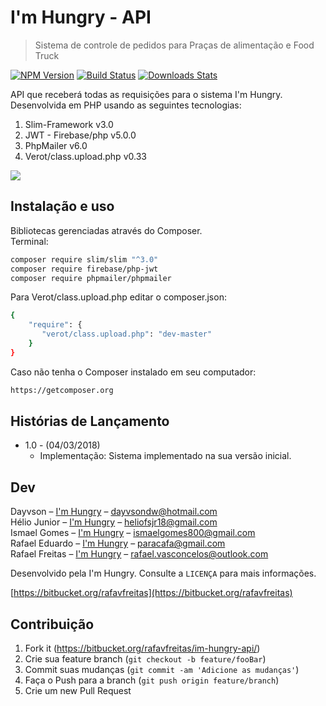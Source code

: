 # I'm Hungry - API
> Sistema de controle de pedidos para Praças de alimentação e Food Truck

[![NPM Version][npm-image]][npm-url]
[![Build Status][travis-image]][travis-url]
[![Downloads Stats][npm-downloads]][npm-url]

API que receberá todas as requisições para o sistema I'm Hungry.
Desenvolvida em PHP usando as seguintes tecnologias:<br/> 

1. Slim-Framework v3.0
2. JWT - Firebase/php v5.0.0
3. PhpMailer v6.0
4. Verot/class.upload.php v0.33

![](header.png)

## Instalação e uso

Bibliotecas gerenciadas através do Composer.<br/>
Terminal:

```sh
composer require slim/slim "^3.0"
composer require firebase/php-jwt
composer require phpmailer/phpmailer
```

Para Verot/class.upload.php editar o composer.json:

```sh
{
    "require": {
       "verot/class.upload.php": "dev-master"
    }
}
```

Caso não tenha o Composer instalado em seu computador:

```sh
https://getcomposer.org
```

## Histórias de Lançamento

* 1.0 - (04/03/2018)
    * Implementação: Sistema implementado na sua versão inicial.


## Dev

Dayvson – [I'm Hungry](https://www.site.com/dayvson) – dayvsondw@hotmail.com <br/>
Hélio Junior – [I'm Hungry](https://www.site.com/helio) –  heliofsjr18@gmail.com <br/>
Ismael Gomes – [I'm Hungry](https://www.site.com/jobs) – ismaelgomes800@gmail.com <br/>
Rafael Eduardo – [I'm Hungry](https://www.site.com/rafael) – paracafa@gmail.com <br/>
Rafael Freitas – [I'm Hungry](https://www.site.com/rafael) – rafael.vasconcelos@outlook.com <br/>

Desenvolvido pela I'm Hungry. Consulte a ``LICENÇA`` para mais informações.

[https://bitbucket.org/rafavfreitas](https://bitbucket.org/rafavfreitas)

## Contribuição

1. Fork it (<https://bitbucket.org/rafavfreitas/im-hungry-api/>)
2. Crie sua feature branch (`git checkout -b feature/fooBar`)
3. Commit suas mudanças (`git commit -am 'Adicione as mudanças'`)
4. Faça o Push para a branch (`git push origin feature/branch`)
5. Crie um new Pull Request

<!-- Markdown link & img dfn's -->
[npm-image]: https://img.shields.io/npm/v/datadog-metrics.svg?style=flat-square
[npm-url]: https://npmjs.org/package/datadog-metrics
[npm-downloads]: https://img.shields.io/npm/dm/datadog-metrics.svg?style=flat-square
[travis-image]: https://img.shields.io/travis/dbader/node-datadog-metrics/master.svg?style=flat-square
[travis-url]: https://travis-ci.org/dbader/node-datadog-metrics
[wiki]: https://github.com/yourname/yourproject/wiki

